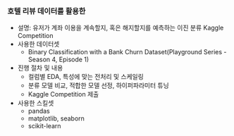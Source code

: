 ### 호텔 리뷰 데이터를 활용한 
- 설명: 유저가 계좌 이용을 계속할지, 혹은 해지할지를 예측하는 이진 분류 Kaggle Competition
- 사용한 데이터셋
    - Binary Classification with a Bank Churn Dataset(Playground Series - Season 4, Episode 1)
- 진행 절차 및 내용
    - 컬럼별 EDA, 특성에 맞는 전처리 및 스케일링
    - 분류 모델 비교, 적합한 모델 선정, 하이퍼파라미터 튜닝
    - Kaggle Competition 제출
- 사용한 스킬셋
    - pandas
    - matplotlib, seaborn
    - scikit-learn